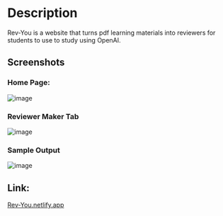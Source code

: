 # Description

Rev-You is a website that turns pdf learning materials into reviewers for students to use to study using OpenAI.

## Screenshots

### Home Page:

![image](https://github.com/Zaimoo/Rev-You/assets/84904226/c6485784-ea6b-492f-a0bb-cc9ebdf0eaf0)

### Reviewer Maker Tab

![image](https://github.com/Zaimoo/Rev-You/assets/84904226/11fdf206-5bf8-479d-80f6-4b668bb63ac7)

### Sample Output

![image](https://github.com/Zaimoo/Rev-You/assets/84904226/e729a335-3740-4660-a5f0-fcaed492728e)


## Link:

[Rev-You.netlify.app](https://rev-you.netlify.app/)
